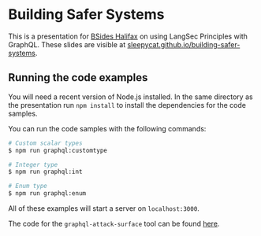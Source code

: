 # Building Safer Systems

This is a presentation for [BSides Halifax](https://bsideshalifax.ca/) on using LangSec Principles with GraphQL.
These slides are visible at [sleepycat.github.io/building-safer-systems](https://sleepycat.github.io/building-safer-systems).

## Running the code examples

You will need a recent version of Node.js installed.
In the same directory as the presentation run `npm install` to install the dependencies for the code samples.

You can run the code samples with the following commands:

```bash
# Custom scalar types
$ npm run graphql:customtype 

# Integer type
$ npm run graphql:int 

# Enum type
$ npm run graphql:enum 
```

All of these examples will start a server on `localhost:3000`.

The code for the `graphql-attack-surface` tool can be found [here](https://github.com/sleepycat/graphql-attack-surface).
